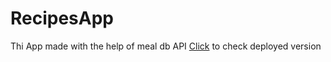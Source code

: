 # RecipesApp 
Thi App made with the help of meal db API
[Click](https://mr-vabs.github.io/RecipesApp/) to check deployed version
